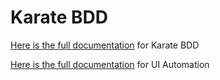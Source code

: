 # Karate BDD 

[Here is the full documentation](https://github.com/intuit/karate) for Karate BDD

[Here is the full documentation](https://github.com/intuit/karate/tree/master/karate-core) for UI Automation